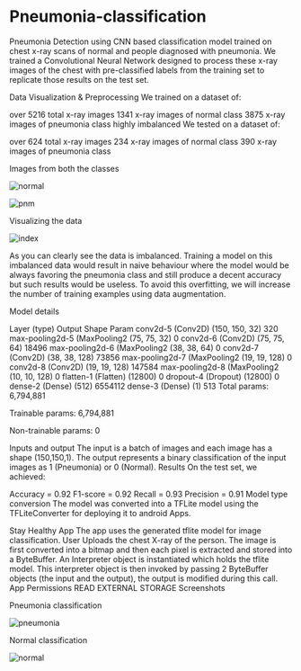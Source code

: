 # Pneumonia-classification

Pneumonia Detection using CNN based classification model trained on chest x-ray scans of normal and people diagnosed with pneumonia. We trained a Convolutional Neural Network designed to process these x-ray images of the chest with pre-classified labels from the training set to replicate those results on the test set.

Data Visualization & Preprocessing
We trained on a dataset of:

over 5216 total x-ray images
1341 x-ray images of normal class
3875 x-ray images of pneumonia class
highly imbalanced
We tested on a dataset of:

over 624 total x-ray images
234 x-ray images of normal class
390 x-ray images of pneumonia class


Images from both the classes

![normal](https://user-images.githubusercontent.com/86097622/206381026-846a7008-b04b-4f86-a79e-410eb3e74d2b.png)


![pnm](https://user-images.githubusercontent.com/86097622/206381073-e1739dd4-468b-4b5b-a080-ef4e57c7993e.png)







Visualizing the data

![index](https://user-images.githubusercontent.com/86097622/206381105-5ea9746f-c81e-47b4-9a5b-a165fcb4d092.png)


As you can clearly see the data is imbalanced. Training a model on this imbalanced data would result in naive behaviour where the model would be always favoring the pneumonia class and still produce a decent accuracy but such results would be useless. To avoid this overfitting, we will increase the number of training examples using data augmentation.

Model details


Layer (type)	Output Shape	Param
conv2d-5 (Conv2D)	(150, 150, 32)	320
max-pooling2d-5 (MaxPooling2	(75, 75, 32)	0
conv2d-6 (Conv2D)	(75, 75, 64)	18496
max-pooling2d-6 (MaxPooling2	(38, 38, 64)	0
conv2d-7 (Conv2D)	(38, 38, 128)	73856
max-pooling2d-7 (MaxPooling2	(19, 19, 128)	0
conv2d-8 (Conv2D)	(19, 19, 128)	147584
max-pooling2d-8 (MaxPooling2	(10, 10, 128)	0
flatten-1 (Flatten)	(12800)	0
dropout-4 (Dropout)	(12800)	0
dense-2 (Dense)	(512)	6554112
dense-3 (Dense)	(1)	513
Total params: 6,794,881

Trainable params: 6,794,881

Non-trainable params: 0

Inputs and output
The input is a batch of images and each image has a shape (150,150,1).
The output represents a binary classification of the input images as 1 (Pneumonia) or 0 (Normal).
Results
On the test set, we achieved:

Accuracy = 0.92
F1-score = 0.92
Recall = 0.93
Precision = 0.91
Model type conversion
The model was converted into a TFLite model using the TFLiteConverter for deploying it to android Apps.

Stay Healthy App
The app uses the generated tflite model for image classification.
User Uploads the chest X-ray of the person.
The image is first converted into a bitmap and then each pixel is extracted and stored into a ByteBuffer.
An Interpreter object is instantiated which holds the tflite model.
This interpreter object is then invoked by passing 2 ByteBuffer objects (the input and the output), the output is modified during this call.
App Permissions
READ EXTERNAL STORAGE
Screenshots

Pneumonia classification


![pneumonia](https://user-images.githubusercontent.com/86097622/206381536-c644d293-f950-412f-9e97-31b4ef8922b8.jpg)

Normal classification

![normal](https://user-images.githubusercontent.com/86097622/206381736-88c70ece-7ec0-414e-8562-eca7da96bd55.jpg)

